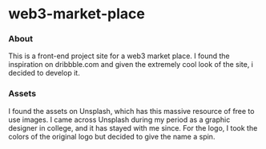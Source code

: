# web3-market-place
### About
This is a front-end project site for a web3 market place. I found the inspiration on dribbble.com and given the extremely cool look of the site, i decided to develop it. 

### Assets
I found the assets on Unsplash, which has this massive resource of free to use images. I came across Unsplash during my period as a graphic designer in college, and it has stayed with me since.
For the logo, I took the colors of the original logo but decided to give the name a spin.